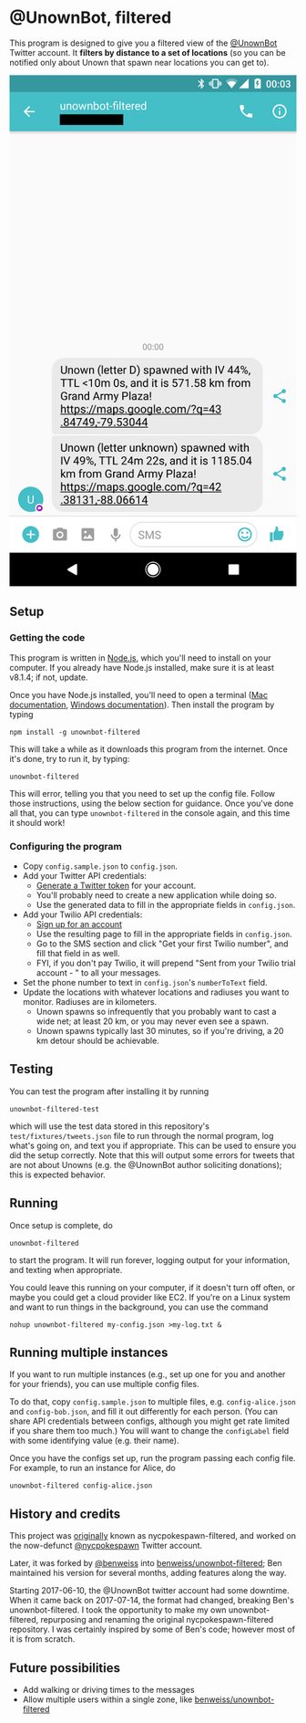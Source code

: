 # @UnownBot, filtered

This program is designed to give you a filtered view of the [@UnownBot](https://twitter.com/UnownBot) Twitter account. It **filters by distance to a set of locations** (so you can be notified only about Unown that spawn near locations you can get to).

![Screenshot of text messages sent](screenshot.png)

## Setup

### Getting the code

This program is written in [Node.js](https://nodejs.org/), which you'll need to install on your computer. If you already have Node.js installed, make sure it is at least v8.1.4; if not, update.

Once you have Node.js installed, you'll need to open a terminal ([Mac documentation](http://blog.teamtreehouse.com/introduction-to-the-mac-os-x-command-line), [Windows documentation](http://www.howtogeek.com/235101/10-ways-to-open-the-command-prompt-in-windows-10/)). Then install the program by typing

```
npm install -g unownbot-filtered
```

This will take a while as it downloads this program from the internet. Once it's done, try to run it, by typing:

```
unownbot-filtered
```

This will error, telling you that you need to set up the config file. Follow those instructions, using the below section for guidance. Once you've done all that, you can type `unownbot-filtered` in the console again, and this time it should work!

### Configuring the program

- Copy `config.sample.json` to `config.json`.
- Add your Twitter API credentials:
  - [Generate a Twitter token](https://dev.twitter.com/oauth/overview/application-owner-access-tokens) for your account.
  - You'll probably need to create a new application while doing so.
  - Use the generated data to fill in the appropriate fields in `config.json`.
- Add your Twilio API credentials:
  - [Sign up for an account](https://www.twilio.com/try-twilio)
  - Use the resulting page to fill in the appropriate fields in `config.json`.
  - Go to the SMS section and click "Get your first Twilio number", and fill that field in as well.
  - FYI, if you don't pay Twilio, it will prepend "Sent from your Twilio trial account - " to all your messages.
- Set the phone number to text in `config.json`'s `numberToText` field.
- Update the locations with whatever locations and radiuses you want to monitor. Radiuses are in kilometers.
  - Unown spawns so infrequently that you probably want to cast a wide net; at least 20 km, or you may never even see a spawn.
  - Unown spawns typically last 30 minutes, so if you're driving, a 20 km detour should be achievable.

## Testing

You can test the program after installing it by running

```
unownbot-filtered-test
```

which will use the test data stored in this repository's `test/fixtures/tweets.json` file to run through the normal program, log what's going on, and text you if appropriate. This can be used to ensure you did the setup correctly. Note that this will output some errors for tweets that are not about Unowns (e.g. the @UnownBot author soliciting donations); this is expected behavior.

## Running

Once setup is complete, do

```
unownbot-filtered
```

to start the program. It will run forever, logging output for your information, and texting when appropriate.

You could leave this running on your computer, if it doesn't turn off often, or maybe you could get a cloud provider like EC2. If you're on a Linux system and want to run things in the background, you can use the command

```
nohup unownbot-filtered my-config.json >my-log.txt &
```

## Running multiple instances

If you want to run multiple instances (e.g., set up one for you and another for your friends), you can use multiple config files.

To do that, copy `config.sample.json` to multiple files, e.g. `config-alice.json` and `config-bob.json`, and fill it out differently for each person. (You can share API credentials between configs, although you might get rate limited if you share them too much.) You will want to change the `configLabel` field with some identifying value (e.g. their name).

Once you have the configs set up, run the program passing each config file. For example, to run an instance for Alice, do

```
unownbot-filtered config-alice.json
```

## History and credits

This project was [originally](https://github.com/domenic/unownbot-filtered/tree/a100df8846fa7f4eb0cc6fca7693f43fd4fcb199) known as nycpokespawn-filtered, and worked on the now-defunct [@nycpokespawn](https://twitter.com/nycpokespawn) Twitter account.

Later, it was forked by [@benweiss](https://github.com/benweiss) into [benweiss/unownbot-filtered](https://github.com/benweiss/unownbot-filtered); Ben maintained his version for several months, adding features along the way.

Starting 2017-06-10, the @UnownBot twitter account had some downtime. When it came back on 2017-07-14, the format had changed, breaking Ben's unownbot-filtered. I took the opportunity to make my own unownbot-filtered, repurposing and renaming the original nycpokespawn-filtered repository. I was certainly inspired by some of Ben's code; however most of it is from scratch.

## Future possibilities

- Add walking or driving times to the messages
- Allow multiple users within a single zone, like [benweiss/unownbot-filtered](https://github.com/benweiss/unownbot-filtered)

